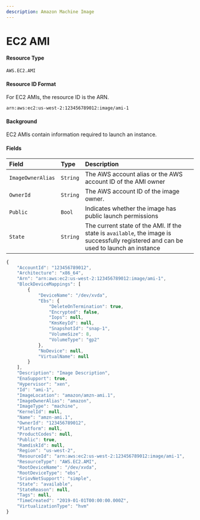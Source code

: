 ```yaml
---
description: Amazon Machine Image
---
```


# EC2 AMI

#### Resource Type

`AWS.EC2.AMI`

#### Resource ID Format

For EC2 AMIs, the resource ID is the ARN.

`arn:aws:ec2:us-west-2:123456789012:image/ami-1`

#### Background

EC2 AMIs contain information required to launch an instance.

#### Fields

| Field             | Type     | Description                                                                                                                           |
| :---------------- | :------- | :------------------------------------------------------------------------------------------------------------------------------------ |
| `ImageOwnerAlias` | `String` | The AWS account alias or the AWS account ID of the AMI owner                                                                          |
| `OwnerId`         | `String` | The AWS account ID of the image owner.                                                                                                |
| `Public`          | `Bool`   | Indicates whether the image has public launch permissions                                                                             |
| `State`           | `String` | The current state of the AMI. If the state is `available`, the image is successfully registered and can be used to launch an instance |

```javascript
{
    "AccountId": "123456789012",
    "Architecture": "x86_64",
    "Arn": "arn:aws:ec2:us-west-2:123456789012:image/ami-1",
    "BlockDeviceMappings": [
        {
            "DeviceName": "/dev/xvda",
            "Ebs": {
                "DeleteOnTermination": true,
                "Encrypted": false,
                "Iops": null,
                "KmsKeyId": null,
                "SnapshotId": "snap-1",
                "VolumeSize": 8,
                "VolumeType": "gp2"
            },
            "NoDevice": null,
            "VirtualName": null
        }
    ],
    "Description": "Image Description",
    "EnaSupport": true,
    "Hypervisor": "xen",
    "Id": "ami-1",
    "ImageLocation": "amazon/amzn-ami.1",
    "ImageOwnerAlias": "amazon",
    "ImageType": "machine",
    "KernelId": null,
    "Name": "amzn-ami.1",
    "OwnerId": "123456789012",
    "Platform": null,
    "ProductCodes": null,
    "Public": true,
    "RamdiskId": null,
    "Region": "us-west-2",
    "ResourceId": "arn:aws:ec2:us-west-2:123456789012:image/ami-1",
    "ResourceType": "AWS.EC2.AMI",
    "RootDeviceName": "/dev/xvda",
    "RootDeviceType": "ebs",
    "SriovNetSupport": "simple",
    "State": "available",
    "StateReason": null,
    "Tags": null,
    "TimeCreated": "2019-01-01T00:00:00.000Z",
    "VirtualizationType": "hvm"
}
```
